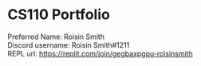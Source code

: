 # CS110 Portfolio
Preferred Name: Roisin Smith  
Discord username: Roisin Smith#1211  
REPL url: https://replit.com/join/gegbaxpgpu-roisinsmith  
